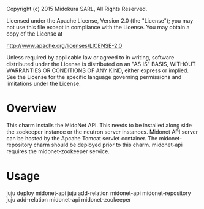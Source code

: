 Copyright (c) 2015 Midokura SARL, All Rights Reserved.

Licensed under the Apache License, Version 2.0 (the "License"); you may not use this file except in compliance with the License. You may obtain a copy of the License at

http://www.apache.org/licenses/LICENSE-2.0

Unless required by applicable law or agreed to in writing, software distributed under the License is distributed on an "AS IS" BASIS, WITHOUT WARRANTIES OR CONDITIONS OF ANY KIND, either express or implied. See the License for the specific language governing permissions and limitations under the License.

Overview
========
This charm installs the MidoNet API. This needs to be installed along side the zookeeper instance or the neutron server instances. Midonet API server can be hosted by the Apcahe Tomcat servlet container.
The midonet-repository charm should be deployed prior to this charm.
midonet-api requires the midonet-zookeeper service.


Usage
=====
juju deploy midonet-api
juju add-relation midonet-api midonet-repository
juju add-relation midonet-api midonet-zookeeper



